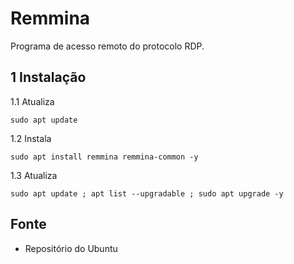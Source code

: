 Remmina
=================

Programa de acesso remoto do protocolo RDP.

1 Instalação
--------------------------------------------------------

1.1 Atualiza

`sudo apt update`

1.2 Instala

`sudo apt install remmina remmina-common -y`

1.3 Atualiza

`sudo apt update ; apt list --upgradable ; sudo apt upgrade -y`

Fonte
--------------------------------------------------------

* Repositório do Ubuntu
